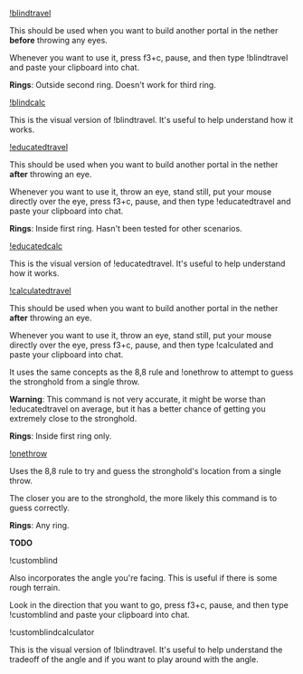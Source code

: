 [!blindtravel](https://raw.githubusercontent.com/Sharpieman20/Sharpies-Speedrunning-Tools/main/commands/!blindtravel)

This should be used when you want to build another portal in the nether **before** throwing any eyes.

Whenever you want to use it, press f3+c, pause, and then type !blindtravel and paste your clipboard into chat.

**Rings**: Outside second ring. Doesn't work for third ring.


[!blindcalc](https://raw.githubusercontent.com/Sharpieman20/Sharpies-Speedrunning-Tools/main/commands/!blindcalc)

This is the visual version of !blindtravel. It's useful to help understand how it works.



[!educatedtravel](https://raw.githubusercontent.com/Sharpieman20/Sharpies-Speedrunning-Tools/main/commands/!educatedtravel)

This should be used when you want to build another portal in the nether **after** throwing an eye.

Whenever you want to use it, throw an eye, stand still, put your mouse directly over the eye, press f3+c, pause, and then type !educatedtravel and paste your clipboard into chat.

**Rings**: Inside first ring. Hasn't been tested for other scenarios.

[!educatedcalc](https://raw.githubusercontent.com/Sharpieman20/Sharpies-Speedrunning-Tools/main/commands/!educatedcalc)

This is the visual version of !educatedtravel. It's useful to help understand how it works.



[!calculatedtravel](https://raw.githubusercontent.com/Sharpieman20/Sharpies-Speedrunning-Tools/main/commands/!calculatedtravel)

This should be used when you want to build another portal in the nether **after** throwing an eye.

Whenever you want to use it, throw an eye, stand still, put your mouse directly over the eye, press f3+c, pause, and then type !calculated and paste your clipboard into chat.

It uses the same concepts as the 8,8 rule and !onethrow to attempt to guess the stronghold from a single throw. 

**Warning**: This command is not very accurate, it might be worse than !educatedtravel on average, but it has a better chance of getting you extremely close to the stronghold.

**Rings**: Inside first ring only.


[!onethrow](https://raw.githubusercontent.com/Sharpieman20/Sharpies-Speedrunning-Tools/main/commands/!onethow)

Uses the 8,8 rule to try and guess the stronghold's location from a single throw.

The closer you are to the stronghold, the more likely this command is to guess correctly.

**Rings**: Any ring.


**TODO**

!customblind

Also incorporates the angle you're facing. This is useful if there is some rough terrain.

Look in the direction that you want to go, press f3+c, pause, and then type !customblind and paste your clipboard into chat.

!customblindcalculator

This is the visual version of !blindtravel. It's useful to help understand the tradeoff of the angle and if you want to play around with the angle.